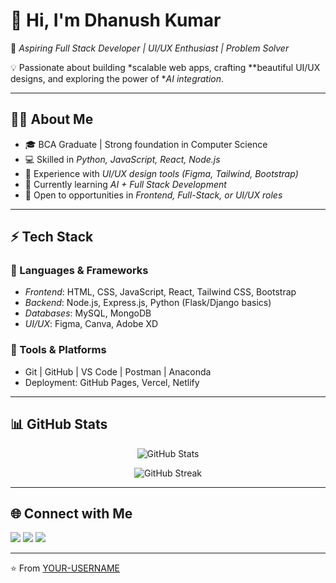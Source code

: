 # 👋 Hi, I'm Dhanush Kumar  

🚀 *Aspiring Full Stack Developer | UI/UX Enthusiast | Problem Solver*  

💡 Passionate about building *scalable web apps, crafting **beautiful UI/UX designs, and exploring the power of **AI integration*.  

---

## 🧑‍💻 About Me
- 🎓 BCA Graduate | Strong foundation in Computer Science  
- 💻 Skilled in *Python, JavaScript, React, Node.js*  
- 🎨 Experience with *UI/UX design tools (Figma, Tailwind, Bootstrap)*  
- 🌱 Currently learning *AI + Full Stack Development*  
- 💼 Open to opportunities in *Frontend, Full-Stack, or UI/UX roles*  

---

## ⚡ Tech Stack  
### 🚀 Languages & Frameworks  
- *Frontend*: HTML, CSS, JavaScript, React, Tailwind CSS, Bootstrap  
- *Backend*: Node.js, Express.js, Python (Flask/Django basics)  
- *Databases*: MySQL, MongoDB  
- *UI/UX*: Figma, Canva, Adobe XD  

### 🔧 Tools & Platforms  
- Git | GitHub | VS Code | Postman | Anaconda  
- Deployment: GitHub Pages, Vercel, Netlify  

---

## 📊 GitHub Stats  

<p align="center">
  <img src="https://github-readme-stats.vercel.app/api?username=YOUR-USERNAME&show_icons=true&theme=tokyonight" alt="GitHub Stats" />
</p>  

<p align="center">
  <img src="https://github-readme-streak-stats.herokuapp.com/?user=YOUR-USERNAME&theme=tokyonight" alt="GitHub Streak" />
</p>  

---

## 🌐 Connect with Me  
<p align="left">
  <a href="https://www.linkedin.com/in/YOUR-LINKEDIN" target="_blank"><img src="https://img.shields.io/badge/LinkedIn-0077B5.svg?&style=for-the-badge&logo=linkedin&logoColor=white"/></a>
  <a href="mailto:YOUR-EMAIL@gmail.com"><img src="https://img.shields.io/badge/Gmail-D14836.svg?&style=for-the-badge&logo=gmail&logoColor=white"/></a>
  <a href="https://YOUR-PORTFOLIO.com" target="_blank"><img src="https://img.shields.io/badge/Portfolio-000000.svg?&style=for-the-badge&logo=firefox&logoColor=white"/></a>
</p>

---

⭐️ From [YOUR-USERNAME](https://github.com/YOUR-USERNAME)
